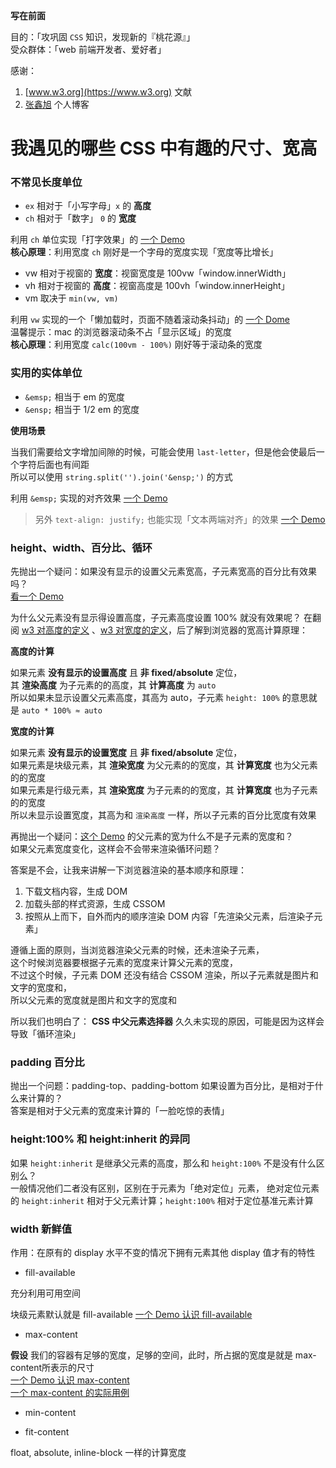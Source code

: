 **写在前面**

目的：「攻巩固 `CSS` 知识，发现新的『桃花源』」  
受众群体：「web 前端开发者、爱好者」

感谢：

1. [www.w3.org](https://www.w3.org) 文献
1. [张鑫旭](www.zhangxinxu.com) 个人博客

# 我遇见的哪些 CSS 中有趣的尺寸、宽高

### 不常见长度单位

- `ex` 相对于「小写字母」`x` 的 **高度**
- `ch` 相对于「数字」 `0` 的 **宽度**

利用 `ch` 单位实现「打字效果」的 [一个 Demo](http://hangyangws.win/demos/src/css/ch-typing/)  
**核心原理**：利用宽度 `ch` 刚好是一个字母的宽度实现「宽度等比增长」

- vw 相对于视窗的 **宽度**：视窗宽度是 100vw「window.innerWidth」
- vh 相对于视窗的 **高度**：视窗高度是 100vh「window.innerHeight」
- vm 取决于 `min(vw, vm)`

利用 `vw` 实现的一个「懒加载时，页面不随着滚动条抖动」的 [一个 Dome](http://hangyangws.win/demos/src/css/vw-scroll/)  
温馨提示：mac 的浏览器滚动条不占「显示区域」的宽度  
**核心原理**：利用宽度 `calc(100vm - 100%)` 刚好等于滚动条的宽度

### 实用的实体单位

- `&emsp;` 相当于 em 的宽度
- `&ensp;` 相当于 1/2 em 的宽度

**使用场景**

当我们需要给文字增加间隙的时候，可能会使用 `last-letter`，但是他会使最后一个字符后面也有间距  
所以可以使用 `string.split('').join('&ensp;')` 的方式

利用 `&emsp;` 实现的对齐效果 [一个 Demo](http://hangyangws.win/demos/src/html/emsp/)
> 另外 `text-align: justify;` 也能实现「文本两端对齐」的效果 [一个 Demo](http://hangyangws.win/demos/src/html/justify/)

### height、width、百分比、循环

先抛出一个疑问：如果没有显示的设置父元素宽高，子元素宽高的百分比有效果吗？  
[看一个 Demo](http://hangyangws.win/demos/src/html/percentage-w-h/)

为什么父元素没有显示得设置高度，子元素高度设置 100% 就没有效果呢？
在翻阅 [w3 对高度的定义](https://www.w3.org/TR/CSS21/visudet.html#propdef-height) 、[w3 对宽度的定义](https://www.w3.org/TR/CSS21/visudet.html#blockwidth)，后了解到浏览器的宽高计算原理：

**高度的计算**

如果元素 **没有显示的设置高度** 且 **非 fixed/absolute** 定位，  
其 **渲染高度** 为子元素的的高度，其 **计算高度** 为 `auto`  
所以如果未显示设置父元素高度，其高为 auto，子元素 `height: 100%` 的意思就是 `auto * 100% ≈ auto`

**宽度的计算**

如果元素 **没有显示的设置宽度** 且 **非 fixed/absolute** 定位，  
如果元素是块级元素，其 **渲染宽度** 为父元素的的宽度，其 **计算宽度** 也为父元素的的宽度  
如果元素是行级元素，其 **渲染宽度** 为子元素的的宽度，其 **计算宽度** 也为子元素的的宽度  
所以未显示设置宽度，其高为和 `渲染高度` 一样，所以子元素的百分比宽度有效果

再抛出一个疑问：[这个 Demo](http://hangyangws.win/demos/src/html/percentage-w-h/) 的父元素的宽为什么不是子元素的宽度和？  
如果父元素宽度变化，这样会不会带来渲染循环问题？

答案是不会，让我来讲解一下浏览器渲染的基本顺序和原理：

1. 下载文档内容，生成 DOM
1. 加载头部的样式资源，生成 CSSOM
1. 按照从上而下，自外而内的顺序渲染 DOM 内容「先渲染父元素，后渲染子元素」

遵循上面的原则，当浏览器渲染父元素的时候，还未渲染子元素，  
这个时候浏览器要根据子元素的宽度来计算父元素的宽度，  
不过这个时候，子元素 DOM 还没有结合 CSSOM 渲染，所以子元素就是图片和文字的宽度和，  
所以父元素的宽度就是图片和文字的宽度和

所以我们也明白了： **CSS 中父元素选择器** 久久未实现的原因，可能是因为这样会导致「循环渲染」

### padding 百分比

抛出一个问题：padding-top、padding-bottom 如果设置为百分比，是相对于什么来计算的？  
答案是相对于父元素的宽度来计算的「一脸吃惊的表情」

### height:100% 和 height:inherit 的异同

如果 `height:inherit` 是继承父元素的高度，那么和 `height:100%` 不是没有什么区别么？  
一般情况他们二者没有区别，区别在于元素为「绝对定位」元素，
绝对定位元素的 `height:inherit` 相对于父元素计算；`height:100%` 相对于定位基准元素计算  

### width 新鲜值

作用：在原有的 display 水平不变的情况下拥有元素其他 display 值才有的特性

- fill-available

充分利用可用空间

块级元素默认就是 fill-available
[一个 Demo 认识 fill-available](http://hangyangws.win/demos/src/css/width/fill-available)

- max-content

**假设** 我们的容器有足够的宽度，足够的空间，此时，所占据的宽度是就是 max-content所表示的尺寸  
[一个 Demo 认识 max-content](http://hangyangws.win/demos/src/css/width/max-content)  
[一个 max-content 的实际用例](http://hangyangws.win/demos/src/css/width/max-content-2)

- min-content

- fit-content

float, absolute, inline-block 一样的计算宽度
